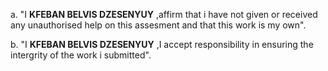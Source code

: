 a. "I ****KFEBAN BELVIS DZESENYUY**** ,affirm that i have not given or received any unauthorised help on this assesment and that this work is my own".

b. "I ****KFEBAN BELVIS DZESENYUY**** ,I accept responsibility in ensuring the intergrity of the work i submitted".
